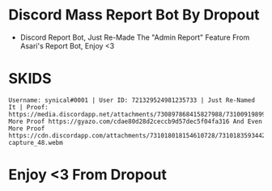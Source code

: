 # Discord Mass Report Bot By Dropout
  -  Discord Report Bot, Just Re-Made The "Admin Report" Feature From Asari's Report Bot, Enjoy <3 
  
# SKIDS
    Username: synical#0001 | User ID: 721329524981235733 | Just Re-Named It | Proof: https://media.discordapp.net/attachments/730897868415827988/731009198996848734/gvzy79wZA1bqQAAAABJRU5ErkJggg.png More Proof https://gyazo.com/cdae80d28d2ceccb9d57dec5f04fa316 And Even More Proof https://cdn.discordapp.com/attachments/731018018154610728/731018359344201759/screen-capture_48.webm
# Enjoy <3 From Dropout
